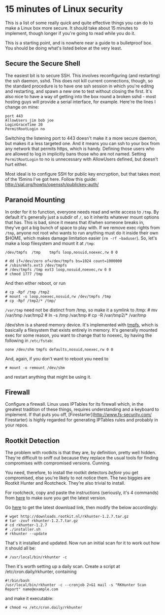 15 minutes of Linux security
============================

This is a list of some really quick and quite effective things you can do to make a Linux box more
secure. It should take about 15 minutes to implement, though longer if you're going to read while you do
it.

This is a starting point, and is nowhere near a guide to a bulletproof box. You should be doing what's
listed below at the very least.

Secure the Secure Shell
-----------------------

The easiest bit is to secure SSH. This involves reconfiguring (and restarting) the ssh daemon, sshd. This
does not kill current connections, though, so the standard procedure is to have one ssh session in which
you're editng and restarting, and spawn a new one to test without closing the first. It's also nice to
have a way of getting into the box round a broken sshd - most hosting guys will provide a serial
interface, for example. Here're the lines I change on mine:

    port 443
    AllowUsers jim bob joe 
    LoginGraceTime 20
    PermitRootLogin no

Switching the listening port to 443 doesn't make it a more secure daemon, but makes it a less targeted
one. And it means you can ssh to your box from any network that permits https, which is handy.
Defining those users who are allowed to log in implicitly bans those who are not named. Setting
`PermitRootLogin` to no is unnecessary with AllowUsers defined, but doesn't hurt either.

Most ideal is to configure SSH for public key encryption, but that takes most of the 15mins I've got
here. Follow this guide: http://sial.org/howto/openssh/publickey-auth/


Paranoid Mounting
------------------

In order for it to function, everyone needs read and write access to `/tmp`. By default it's generally
just a subdir of `/`, so it inherits whatever mount options that has. This is bad, since it means that
if/when someone breaks in, they've got a big bunch of space to play with. If we remove exec rights from
`/tmp`, anyone not root who wants to run anything must do it inside their own $HOME, which makes damage
limitation easier (`rm -rf ~baduser`). So, let's make a loop filesystem and mount it at	`/tmp`:


    /dev/tmpfs	/tmp 	tmpfs loop,nosuid,noexec,rw 0 0

    # dd if=/dev/zero of=/dev/tmpfs bs=1024 count=1000000
    # /sbin/mkfs.ext3 /dev/tmpfs
    # /dev/tmpfs /tmp ext3 loop,nosuid,noexec,rw 0 0
    # chmod 1777 /tmp

And then either reboot, or run

    # cp -Rpf /tmp /tmp2
    # mount -o loop,noexec,nosuid,rw /dev/tmpfs /tmp
    # cp -Rpf /tmp2/* /tmp/

`/var/tmp` need not be distinct from /tmp, so make it a symlink to /tmp:
    # mv /var/tmp /var/tmp2
    # ln -s /tmp /var/tmp
    # cp -R /var/tmp2/* /var/tmp

/dev/shm is a shared memory device. It's implemented with [tmpfs](http://en.wikipedia.org/wiki/Tmpfs),
which is basically a filesystem that exists entirely in memory. It's generally mounted exec for some
reason, you want to change that to noexec, by having the following in `/etc/fstab`:

    none /dev/shm tmpfs defaults,nosuid,noexec,rw 0 0

And, again, if you don't want to reboot you need to 
    
    # mount -o remount /dev/shm

and restart anything that might be using it.

Firewall
--------

Configure a firewall. Linux uses IPTables for its firewall which, in the greatest tradition of these
things, requires understanding and a keyboard to implement. If that puts you off,
[Firestarter](http://www.fs-security.com/ Firestarter) is highly regarded for generating IPTables rules and probably
in your repos.

Rootkit Detection
------------------

The problem with rootkits is that they are, by definition, pretty well hidden. They're difficult to sniff
out because they replace the usual tools for finding compromises with compromised versions. Cunning.

You need, therefore, to install the rootkit detectors *before* you get compromised, else you're likely to
not notice them. The two biggies are Rootkit Hunter and Rootcheck. They're also trivial to install.

For rootcheck, copy and paste the instructions (seriously, it's 4 commands) from [here](http://www.ossec.net/main/rootcheck) to make sure you get the latest version.

Go [here](http://www.rootkit.nl/projects/rootkit_hunter.html) to get the latest download link, then modify
the below accordingly:

    # wget http://downloads.rootkit.nl/rkhunter-1.2.7.tar.gz
    # tar -zxvf rkhunter-1.2.7.tar.gz
    # cd rkhunter-1.2.7
    # ./installer.sh
    # rkhunter --update

That's it installed and updated. Now run an initial scan for it to work out how it should all be:

    # /usr/local/bin/rkhunter -c

Then it's worth setting up a daily scan. Create a script at /etc/cron.daily/rkhunter, containing

    #!/bin/bash
    /usr/local/bin/rkhunter -c --cronjob 2>&1 mail -s "RKHunter Scan Report" name@example.com

and make it executable:

    # chmod +x /etc/cron.daily/rkhunter

